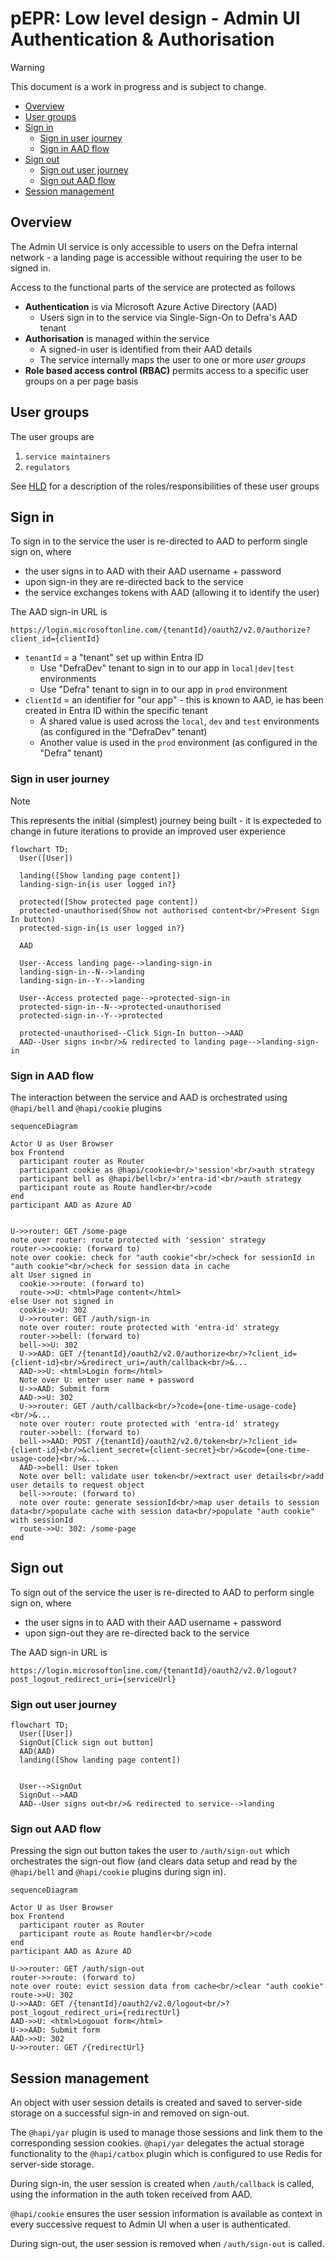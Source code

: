 # pEPR: Low level design - Admin UI Authentication & Authorisation

> [!WARNING]
> This document is a work in progress and is subject to change.

<!-- prettier-ignore-start -->

- [Overview](#overview)
- [User groups](#user-groups)
- [Sign in](#sign-in)
  - [Sign in user journey](#sign-in-user-journey)
  - [Sign in AAD flow](#sign-in-aad-flow)
- [Sign out](#sign-out)
  - [Sign out user journey](#sign-out-user-journey)
  - [Sign out AAD flow](#sign-out-aad-flow)
- [Session management](#session-management)
  <!-- prettier-ignore-end -->

## Overview

The Admin UI service is only accessible to users on the Defra internal network - a landing page is accessible without requiring the user to be signed in.

Access to the functional parts of the service are protected as follows

- **Authentication** is via Microsoft Azure Active Directory (AAD)
  - Users sign in to the service via Single-Sign-On to Defra's AAD tenant
- **Authorisation** is managed within the service
  - A signed-in user is identified from their AAD details
  - The service internally maps the user to one or more _user groups_
- **Role based access control (RBAC)** permits access to a specific user groups on a per page basis

## User groups

The user groups are

1. `service maintainers`
1. `regulators`

See [HLD](./pepr-hld.md#who-is-using-this-service) for a description of the roles/responsibilities of these user groups

## Sign in

To sign in to the service the user is re-directed to AAD to perform single sign on, where

- the user signs in to AAD with their AAD username + password
- upon sign-in they are re-directed back to the service
- the service exchanges tokens with AAD (allowing it to identify the user)

The AAD sign-in URL is

`https://login.microsoftonline.com/{tenantId}/oauth2/v2.0/authorize?client_id={clientId}`

- `tenantId` = a "tenant" set up within Entra ID
  - Use "DefraDev" tenant to sign in to our app in `local|dev|test` environments
  - Use "Defra" tenant to sign in to our app in `prod` environment
- `clientId` = an identifier for "our app" - this is known to AAD, ie has been created in Entra ID within the specific tenant
  - A shared value is used across the `local`, `dev` and `test` environments (as configured in the "DefraDev" tenant)
  - Another value is used in the `prod` environment (as configured in the "Defra" tenant)

### Sign in user journey

> [!NOTE]
> This represents the initial (simplest) journey being built - it is expecteded to change in future iterations to provide an improved user experience

```mermaid
flowchart TD;
  User([User])

  landing([Show landing page content])
  landing-sign-in{is user logged in?}

  protected([Show protected page content])
  protected-unauthorised(Show not authorised content<br/>Present Sign In button)
  protected-sign-in{is user logged in?}

  AAD

  User--Access landing page-->landing-sign-in
  landing-sign-in--N-->landing
  landing-sign-in--Y-->landing

  User--Access protected page-->protected-sign-in
  protected-sign-in--N-->protected-unauthorised
  protected-sign-in--Y-->protected

  protected-unauthorised--Click Sign-In button-->AAD
  AAD--User signs in<br/>& redirected to landing page-->landing-sign-in
```

### Sign in AAD flow

The interaction between the service and AAD is orchestrated using `@hapi/bell` and `@hapi/cookie` plugins

```mermaid
sequenceDiagram

Actor U as User Browser
box Frontend
  participant router as Router
  participant cookie as @hapi/cookie<br/>'session'<br/>auth strategy
  participant bell as @hapi/bell<br/>'entra-id'<br/>auth strategy
  participant route as Route handler<br/>code
end
participant AAD as Azure AD


U->>router: GET /some-page
note over router: route protected with 'session' strategy
router->>cookie: (forward to)
note over cookie: check for "auth cookie"<br/>check for sessionId in "auth cookie"<br/>check for session data in cache
alt User signed in
  cookie->>route: (forward to)
  route->>U: <html>Page content</html>
else User not signed in
  cookie->>U: 302
  U->>router: GET /auth/sign-in
  note over router: route protected with 'entra-id' strategy
  router->>bell: (forward to)
  bell->>U: 302
  U->>AAD: GET /{tenantId}/oauth2/v2.0/authorize<br/>?client_id={client-id}<br/>&redirect_uri=/auth/callback<br/>&...
  AAD->>U: <html>Login form</html>
  Note over U: enter user name + password
  U->>AAD: Submit form
  AAD->>U: 302
  U->>router: GET /auth/callback<br/>?code={one-time-usage-code}<br/>&...
  note over router: route protected with 'entra-id' strategy
  router->>bell: (forward to)
  bell->>AAD: POST /{tenantId}/oauth2/v2.0/token<br/>?client_id={client-id}<br/>&client_secret={client-secret}<br/>&code={one-time-usage-code}<br/>&...
  AAD->>bell: User token
  Note over bell: validate user token<br/>extract user details<br/>add user details to request object
  bell->>route: (forward to)
  note over route: generate sessionId<br/>map user details to session data<br/>populate cache with session data<br/>populate "auth cookie" with sessionId
  route->>U: 302: /some-page
end
```

## Sign out

To sign out of the service the user is re-directed to AAD to perform single sign on, where

- the user signs in to AAD with their AAD username + password
- upon sign-out they are re-directed back to the service

The AAD sign-in URL is

`https://login.microsoftonline.com/{tenantId}/oauth2/v2.0/logout?post_logout_redirect_uri={serviceUrl}`

### Sign out user journey

```mermaid
flowchart TD;
  User([User])
  SignOut[Click sign out button]
  AAD(AAD)
  landing([Show landing page content])


  User-->SignOut
  SignOut-->AAD
  AAD--User signs out<br/>& redirected to service-->landing
```

### Sign out AAD flow

Pressing the sign out button takes the user to `/auth/sign-out` which orchestrates the sign-out flow (and clears data setup and read by the `@hapi/bell` and `@hapi/cookie` plugins during sign in).

```mermaid
sequenceDiagram

Actor U as User Browser
box Frontend
  participant router as Router
  participant route as Route handler<br/>code
end
participant AAD as Azure AD

U->>router: GET /auth/sign-out
router->>route: (forward to)
note over route: evict session data from cache<br/>clear "auth cookie"
route->>U: 302
U->>AAD: GET /{tenantId}/oauth2/v2.0/logout<br/>?post_logout_redirect_uri={redirectUrl}
AAD->>U: <html>Logouot form</html>
U->>AAD: Submit form
AAD->>U: 302
U->>router: GET /{redirectUrl}
```

## Session management

An object with user session details is created and saved to server-side storage on a successful sign-in and removed on sign-out.

The `@hapi/yar` plugin is used to manage those sessions and link them to the corresponding session cookies. `@hapi/yar` delegates the actual storage functionality to the `@hapi/catbox` plugin which is configured to use Redis for server-side storage.

During sign-in, the user session is created when `/auth/callback` is called, using the information in the auth token received from AAD.

`@hapi/cookie` ensures the user session information is available as context in every successive request to Admin UI when a user is authenticated.

During sign-out, the user session is removed when `/auth/sign-out` is called.
